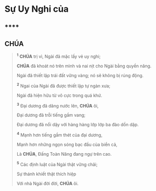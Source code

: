 # Sự Uy Nghi của

## ****

## CHÚA

> <sup><b>1</b></sup> **CHÚA** trị vì, Ngài đã mặc lấy vẻ uy nghi;
>
> **CHÚA** đã khoát nó trên mình và nai nịt cho Ngài bằng quyền năng.
>
> Ngài đã thiết lập trái đất vững vàng; nó sẽ không bị rúng động.
>
> <sup><b>2</b></sup> Ngai của Ngài đã được thiết lập tự ngàn xưa;
>
> Ngài đã hiện hữu từ vô cực trong quá khứ.
>
> <sup><b>3</b></sup> Đại dương đã dâng nước lên, **CHÚA** ôi,
>
> Đại dương đã trỗi tiếng gầm vang;
>
> Đại dương đã nổi dậy với hàng hàng lớp lớp ba đào dồn dập.
>
> <sup><b>4</b></sup> Mạnh hơn tiếng gầm thét của đại dương,
>
> Mạnh hơn những ngọn sóng bạc đầu của biển cả,
>
> Là **CHÚA**, Đấng Toàn Năng đang ngự trên cao.
>
> <sup><b>5</b></sup> Các định luật của Ngài thật vững chãi;
>
> Sự thánh khiết thật thích hiệp
>
> Với nhà Ngài đời đời, **CHÚA** ôi.